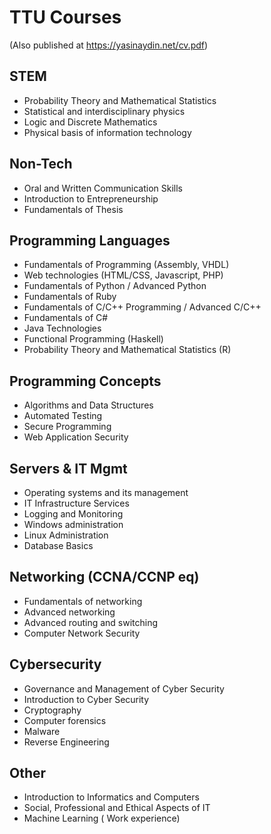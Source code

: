 # TTU Courses

(Also published at https://yasinaydin.net/cv.pdf)

## STEM

- Probability Theory and Mathematical Statistics
- Statistical and interdisciplinary physics	
- Logic and Discrete Mathematics	
- Physical basis of information technology

## Non-Tech

- Oral and Written Communication Skills
- Introduction to Entrepreneurship
- Fundamentals of Thesis

## Programming Languages

- Fundamentals of Programming	(Assembly, VHDL)
- Web technologies (HTML/CSS, Javascript, PHP)
- Fundamentals of Python / Advanced Python
- Fundamentals of Ruby
- Fundamentals of C/C++ Programming / Advanced C/C++
- Fundamentals of C#
- Java Technologies	
- Functional Programming (Haskell)
- Probability Theory and Mathematical Statistics (R)

## Programming Concepts
- Algorithms and Data Structures	
- Automated Testing
- Secure Programming	
- Web Application Security	

## Servers & IT Mgmt

- Operating systems and its management	
- IT Infrastructure Services	
- Logging and Monitoring	
- Windows administration	
- Linux Administration	
- Database Basics	

## Networking (CCNA/CCNP eq)

- Fundamentals of networking
- Advanced networking	
- Advanced routing and switching	
- Computer Network Security	

## Cybersecurity
- Governance and Management of Cyber Security	
- Introduction to Cyber Security	
- Cryptography	
- Computer forensics	
- Malware
- Reverse Engineering	

## Other
- Introduction to Informatics and Computers	
- Social, Professional and Ethical Aspects of IT	
- Machine Learning ( Work experience)	
